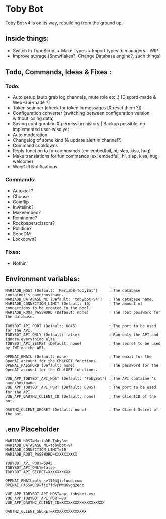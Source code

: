 # Toby Bot

Toby Bot v4 is on its way, rebuilding from the ground up.

## Inside things:

- Switch to TypeScript + Make Types + Import types to managers - WIP
- Improve storage (Snowflakes?, Change Database engine?, such things)

## Todo, Commands, Ideas & Fixes :

### Todo:

- Auto setup (auto grab log channels, mute role etc..) [Discord-made & Web-Gui-made ?]
- Token scanner (check for token in messages [& reset them ?])
- Configuration converter (switching between configuration version without losing data)
- Saving configuration & permission history | Backup possible, no implemented user-wise yet
- Auto moderation
- Changelog of some kind (& update alert in channel?)
- Command cooldowns
- Reply function to fun commands (ex: embedfail, hi, slap, kiss, hug)
- Make translations for fun commands (ex: embedfail, hi, slap, kiss, hug, welcome)
- WebGUI Notifications

### Commands:

- Autokick?
- Choose
- Coinflip
- Invitelink?
- Makeembed?
- Remindme?
- Rockpaperscissors?
- Rolldice?
- SendDM
- Lockdown?

### Fixes:

- Nothin'

## Environment variables:
```
MARIADB_HOST (Default: 'MariaDB-TobyBot')     : The database container's name/hostname.
MARIADB_DATABASE_NC (Default: 'tobybot-v4')   : The database name.
MARIADB_CONNECTION_LIMIT (Default: 10)        : The amount of connections to be created in the pool.
MARIADB_ROOT_PASSWORD (Default: none)         : The root password for the database.

TOBYBOT_API_PORT (Default: 6845)              : The port to be used for the API.
TOBYBOT_API_ONLY (Default: false)             : Run only the API and ignore everything else.
TOBYBOT_API_SECRET (Default: none)            : The secret to be used by JWT on the API.

OPENAI_EMAIL (Default: none)                  : The email for the OpenAI account for the ChatGPT fonctions.
OPENAI_PASSWORD (Default: none)               : The password for the OpenAI account for the ChatGPT fonctions.

VUE_APP_TOBYBOT_API_HOST (Default: 'TobyBot') : The API container's name/hostname.
VUE_APP_TOBYBOT_API_PORT (Default: 6845)      : The port to be used for the API.
VUE_APP_OAUTH2_CLIENT_ID (Default: none)      : The ClientID of the bot.

OAUTH2_CLIENT_SECRET (Default: none)          : The Client Secret of the bot.
```

## .env Placeholder
```
MARIADB_HOST=MariaDB-TobyBot
MARIADB_DATABASE_NC=tobybot-v4
MARIADB_CONNECTION_LIMIT=10
MARIADB_ROOT_PASSWORD=XXXXXXXXXX

TOBYBOT_API_PORT=6845
TOBYBOT_API_ONLY=false
TOBYBOT_API_SECRET=XXXXXXXXXX

OPENAI_EMAIL=ulysse1704@icloud.com
OPENAI_PASSWORD=fjz7fdw@MWQ6vgq2edc

VUE_APP_TOBYBOT_API_HOST=api.tobybot.xyz
VUE_APP_TOBYBOT_API_PORT=80
VUE_APP_OAUTH2_CLIENT_ID=XXXXXXXXXXXXXXXXXXX

OAUTH2_CLIENT_SECRET=XXXXXXXXXXXXXXX
```
